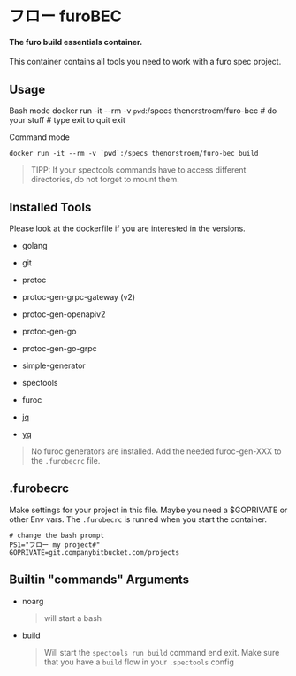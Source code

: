 # フロー furoBEC

#### The furo build essentials container.

This container contains all tools you need to work with a furo spec project. 

## Usage
Bash mode
    docker run -it --rm -v `pwd`:/specs thenorstroem/furo-bec
    # do your stuff
    # type exit to quit
    exit

Command mode

    docker run -it --rm -v `pwd`:/specs thenorstroem/furo-bec build


> TIPP: If your spectools commands have to access different directories, do not forget to mount them.


## Installed Tools
Please look at the dockerfile if you are interested in the versions.

- golang
- git
- protoc
- protoc-gen-grpc-gateway (v2)
- protoc-gen-openapiv2
- protoc-gen-go
- protoc-gen-go-grpc
- simple-generator
- spectools
- furoc

- [jq](https://stedolan.github.io/jq/)
- [yq](https://mikefarah.gitbook.io/yq/commands/read)

> No furoc generators are installed. Add the needed furoc-gen-XXX to the `.furobecrc` file.

## .furobecrc
Make settings for your project in this file. Maybe you need a $GOPRIVATE or other Env vars.
The `.furobecrc` is runned when you start the container.

    # change the bash prompt
    PS1="フロー my project#"
    GOPRIVATE=git.companybitbucket.com/projects


## Builtin "commands" Arguments
- noarg
  > will start a bash

- build
  > Will start the `spectools run build` command end exit.
  > Make sure that you have a `build` flow in your `.spectools` config
  